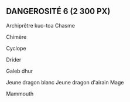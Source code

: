 ## DANGEROSITÉ 6 (2 300 PX)

Archiprêtre kuo-toa
Chasme

Chimère

Cyclope

Drider

Galeb dhur

Jeune dragon blanc
Jeune dragon d'airain
Mage

Mammouth
